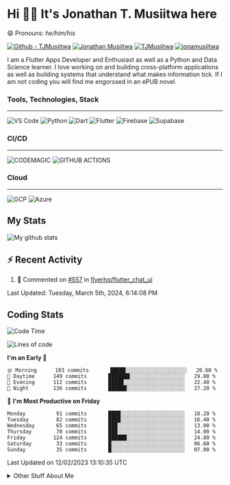 # Hi 👋🏾 It's Jonathan T. Musiitwa here 

😄 Pronouns: *he/him/his*

[![Github - TJMusiitwa](https://img.shields.io/badge/TJMusiitwa-2ea44f?logo=github)](https://github.com/TJMusiitwa)  [![Jonathan Musiitwa](https://img.shields.io/badge/Jonathan_Musiitwa-blue?logo=linkedin&logoColor=lightblue)](https://www.linkedin.com/in/jonathan-musiitwa-a1107610a/)  [![TJMusiitwa](https://img.shields.io/badge/TJMusiitwa-lightblue?logo=twitter&logoColor=white)](https://twitter.com/TJMusiitwa)
[![jonamusiitwa](https://img.shields.io/badge/jonamusiitwa-white?logo=microsoft-outlook&logoColor=blue)](mailto:jonamusiitwa@outlook.com)




I am a Flutter Apps Developer and Enthusiast as well as a Python and Data Science learner. I love working on and building cross-platform applications as well as building systems that understand what makes information tick. If I am not coding you will find me engorssed in an ePUB novel.

### Tools, Technologies, Stack
<hr>

![VS Code](https://img.shields.io/badge/VS_Code-blue?style=for-the-badge&logo=visual-studio-code) ![Python](https://img.shields.io/badge/Python-lightgrey?style=for-the-badge&logo=python)  ![Dart](https://img.shields.io/badge/Dart-informational?style=for-the-badge&logo=dart) ![Flutter](https://img.shields.io/badge/Flutter-informational?style=for-the-badge&logo=flutter)  ![Firebase](https://img.shields.io/badge/Firebase-yellow?style=for-the-badge&logo=firebase&) ![Supabase](https://img.shields.io/badge/-Supabase-black?style=for-the-badge&logo=supabase)
### CI/CD
<hr>

![CODEMAGIC](https://img.shields.io/badge/CODEMAGIC-orange?style=for-the-badge&logo=codemagic&logoColor=white) ![GITHUB ACTIONS](https://img.shields.io/badge/GITHUB_ACTIONS-black?style=for-the-badge&logo=github-actions&logoColor=white)

### Cloud
<hr>

![GCP](https://img.shields.io/badge/Google_Cloud-lightgrey?style=for-the-badge&logo=google-cloud) ![Azure](https://img.shields.io/badge/Microsoft_Azure-lightblue?style=for-the-badge&logo=microsoft-azure)

## My Stats

![My github stats](https://github-readme-stats.vercel.app/api?username=TJMusiitwa&show_icons=true&count_private=true&theme=algolia)

## ⚡ Recent Activity
<!--RECENT_ACTIVITY:start-->
1. 💬 Commented on [#557](https://github.com/flyerhq/flutter_chat_ui/issues/557#issuecomment-1929437540) in [flyerhq/flutter_chat_ui](https://github.com/flyerhq/flutter_chat_ui)
<!--RECENT_ACTIVITY:end-->

<!--RECENT_ACTIVITY:last_update-->
Last Updated: Tuesday, March 5th, 2024, 6:14:08 PM
<!--RECENT_ACTIVITY:last_update_end-->

## Coding Stats
<!--START_SECTION:waka-->
![Code Time](http://img.shields.io/badge/Code%20Time-2%2C866%20hrs%2017%20mins-blue)

![Lines of code](https://img.shields.io/badge/From%20Hello%20World%20I%27ve%20Written-5%20Million%20lines%20of%20code-blue)

**I'm an Early 🐤** 

```text
🌞 Morning      103 commits       █████░░░░░░░░░░░░░░░░░░░░   20.60 % 
🌆 Daytime      149 commits       ███████░░░░░░░░░░░░░░░░░░   29.80 % 
🌃 Evening      112 commits       █████░░░░░░░░░░░░░░░░░░░░   22.40 % 
🌙 Night        136 commits       ██████░░░░░░░░░░░░░░░░░░░   27.20 % 

```
📅 **I'm Most Productive on Friday** 

```text
Monday          91 commits       ████░░░░░░░░░░░░░░░░░░░░░   18.20 % 
Tuesday         82 commits       ████░░░░░░░░░░░░░░░░░░░░░   16.40 % 
Wednesday       65 commits       ███░░░░░░░░░░░░░░░░░░░░░░   13.00 % 
Thursday        70 commits       ███░░░░░░░░░░░░░░░░░░░░░░   14.00 % 
Friday         124 commits       ██████░░░░░░░░░░░░░░░░░░░   24.80 % 
Saturday        33 commits       █░░░░░░░░░░░░░░░░░░░░░░░░   06.60 % 
Sunday          35 commits       █░░░░░░░░░░░░░░░░░░░░░░░░   07.00 % 

```



 Last Updated on 12/02/2023 13:10:35 UTC
<!--END_SECTION:waka-->

<details>
  <summary>Other Stuff About Me</summary>
  
- Preference for e-books over physical books.
  
 - While Coding, Listening Music and developing useful code. ⭐️
  
  - Reading Novels, Action and Adventure, Autobiography & Biography, Comics, Detective and Mystery, Fantasy, Romance, Sci-Fi...pretty much if you know my novel genres, you already know all my movie and tv genres as well. 😉
  
  - I have a surprising affinity for musical artisits whose names start with the letter '**J**'.
  - A big Formula 1 🏎 fan...a great need for speed. Go Team **MercedesAMG**
 </details>
